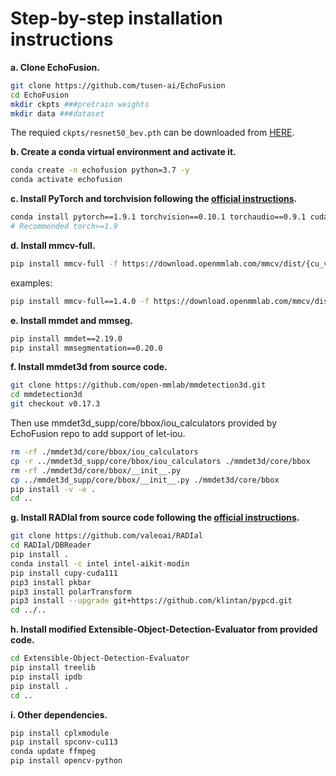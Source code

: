 # Step-by-step installation instructions
**a. Clone EchoFusion.**
```bash
git clone https://github.com/tusen-ai/EchoFusion
cd EchoFusion
mkdir ckpts ###pretrain weights
mkdir data ###dataset
```
The requied `ckpts/resnet50_bev.pth` can be downloaded from [HERE](https://drive.google.com/drive/folders/1R0uRgUtYMKdmps4B1noKTj1atv5zFWi6?usp=sharing).

**b. Create a conda virtual environment and activate it.**
```bash
conda create -n echofusion python=3.7 -y
conda activate echofusion
```

**c. Install PyTorch and torchvision following the [official instructions](https://pytorch.org/).**
```bash
conda install pytorch==1.9.1 torchvision==0.10.1 torchaudio==0.9.1 cudatoolkit=11.1 -c pytorch -c conda-forge
# Recommended torch>=1.9
```

**d. Install mmcv-full.**
```bash
pip install mmcv-full -f https://download.openmmlab.com/mmcv/dist/{cu_version}/{torch_version}/index.html
```
examples:
```bash
pip install mmcv-full==1.4.0 -f https://download.openmmlab.com/mmcv/dist/cu111/torch1.9.1/index.html
```

**e. Install mmdet and mmseg.**
```bash
pip install mmdet==2.19.0
pip install mmsegmentation==0.20.0
```

**f. Install mmdet3d from source code.**
```bash
git clone https://github.com/open-mmlab/mmdetection3d.git
cd mmdetection3d
git checkout v0.17.3 
```
Then use mmdet3d_supp/core/bbox/iou_calculators provided by EchoFusion repo to add support of let-iou. 
```bash
rm -rf ./mmdet3d/core/bbox/iou_calculators
cp -r ../mmdet3d_supp/core/bbox/iou_calculators ./mmdet3d/core/bbox
rm -rf ./mmdet3d/core/bbox/__init__.py
cp ../mmdet3d_supp/core/bbox/__init__.py ./mmdet3d/core/bbox
pip install -v -e .
cd ..
```

**g. Install RADIal from source code following the [official instructions](https://github.com/valeoai/RADIal/tree/main).**
```bash
git clone https://github.com/valeoai/RADIal
cd RADIal/DBReader
pip install .
conda install -c intel intel-aikit-modin
pip install cupy-cuda111
pip3 install pkbar
pip3 install polarTransform
pip3 install --upgrade git+https://github.com/klintan/pypcd.git
cd ../..
```

**h. Install modified Extensible-Object-Detection-Evaluator from provided code.**
```bash
cd Extensible-Object-Detection-Evaluator
pip install treelib
pip install ipdb
pip install .
cd ..
```

**i. Other dependencies.**
```bash
pip install cplxmodule
pip install spconv-cu113
conda update ffmpeg
pip install opencv-python
```



